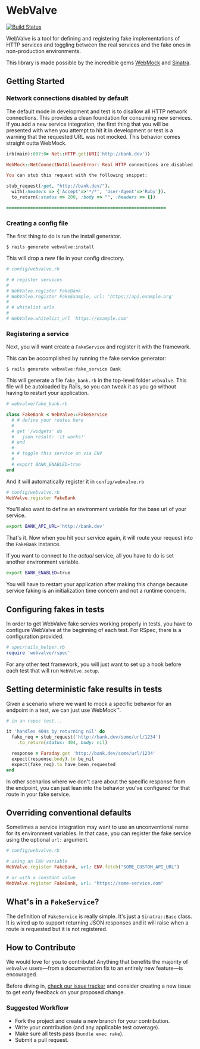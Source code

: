 WebValve
========

[![Build Status](https://travis-ci.org/Betterment/webvalve.svg?branch=master)](https://travis-ci.org/Betterment/webvalve)

WebValve is a tool for defining and registering fake implementations of
HTTP services and toggling between the real services and the fake ones
in non-production environments.

This library is made possible by the incredible gems
[WebMock](https://github.com/bblimke/webmock) and
[Sinatra](https://github.com/sinatra/sinatra).

## Getting Started

### Network connections disabled by default

The default mode in development and test is to disallow all HTTP network
connections. This provides a clean foundation for consuming new
services. If you add a new service integration, the first thing that you
will be presented with when you attempt to hit it in development or test
is a warning that the requested URL was not mocked. This behavior comes
straight outta WebMock.

```ruby
irb(main):007:0> Net::HTTP.get(URI('http://bank.dev'))

WebMock::NetConnectNotAllowedError: Real HTTP connections are disabled. Unregistered request: GET http://bank.dev/ with headers {'Accept'=>'*/*', 'User-Agent'=>'Ruby'}

You can stub this request with the following snippet:

stub_request(:get, "http://bank.dev/").
  with(:headers => {'Accept'=>'*/*', 'User-Agent'=>'Ruby'}).
  to_return(:status => 200, :body => "", :headers => {})

============================================================
```

### Creating a config file

The first thing to do is run the install generator.

```
$ rails generate webvalve:install
```

This will drop a new file in your config directory.

```ruby
# config/webvalve.rb

# # register services
#
# WebValve.register FakeBank
# WebValve.register FakeExample, url: 'https://api.example.org'
#
# # whitelist urls
#
# WebValve.whitelist_url 'https://example.com'
```

### Registering a service

Next, you will want create a `FakeService` and register
it with the framework.

This can be accomplished by running the fake service generator:

```
$ rails generate webvalve:fake_service Bank
```

This will generate a file `fake_bank.rb` in the top-level folder
`webvalve`. This file will be autoloaded by Rails, so you can
tweak it as you go without having to restart your application.

```ruby
# webvalve/fake_bank.rb

class FakeBank < WebValve::FakeService
  # # define your routes here
  #
  # get '/widgets' do
  #   json result: 'it works!'
  # end
  #
  # # toggle this service on via ENV
  #
  # export BANK_ENABLED=true
end
```

And it will automatically register it in `config/webvalve.rb`

```ruby
# config/webvalve.rb
WebValve.register FakeBank
```

You'll also want to define an environment variable for the base url of
your service.

```bash
export BANK_API_URL='http://bank.dev'
```

That's it. Now when you hit your service again, it will route your
request into the `FakeBank` instance.

If you want to connect to the _actual_ service, all you have to do is
set another environment variable.

```bash
export BANK_ENABLED=true
```

You will have to restart your application after making this change
because service faking is an initialization time concern and not a
runtime concern.

## Configuring fakes in tests

In order to get WebValve fake servies working properly in tests, you
have to configure WebValve at the beginning of each test. For RSpec, there
is a configuration provided. 

```ruby
# spec/rails_helper.rb
require 'webvalve/rspec'
```

For any other test framework, you will just want to set up a hook before
each test that will run `WebValve.setup`.

## Setting deterministic fake results in tests

Given a scenario where we want to mock a specific behavior for an
endpoint in a test, we can just use WebMock™.

```ruby
# in an rspec test...

it 'handles 404s by returning nil' do
  fake_req = stub_request('http://bank.dev/some/url/1234')
    .to_return(status: 404, body: nil)

  response = Faraday.get 'http://bank.dev/some/url/1234'
  expect(response.body).to be_nil
  expect(fake_req).to have_been_requested
end
```

In other scenarios where we don't care about the specific response from
the endpoint, you can just lean into the behavior you've configured for
that route in your fake service.

## Overriding conventional defaults

Sometimes a service integration may want to use an unconventional name
for its environment variables. In that case, you can register the fake
service using the optional `url:` argument.

```ruby
# config/webvalve.rb

# using an ENV variable
WebValve.register FakeBank, url: ENV.fetch("SOME_CUSTOM_API_URL")

# or with a constant value
WebValve.register FakeBank, url: "https://some-service.com"
```

## What's in a `FakeService`?

The definition of `FakeService` is really simple. It's just a
`Sinatra::Base` class. It is wired up to support returning JSON 
responses and it will raise when a route is requested but it is 
not registered.

## How to Contribute

We would love for you to contribute! Anything that benefits the majority
of `webvalve` users—from a documentation fix to an entirely new
feature—is encouraged.

Before diving in, [check our issue
tracker](//github.com/Betterment/webvalve/issues) and consider
creating a new issue to get early feedback on your proposed change.

### Suggested Workflow

* Fork the project and create a new branch for your contribution.
* Write your contribution (and any applicable test coverage).
* Make sure all tests pass (`bundle exec rake`).
* Submit a pull request.
